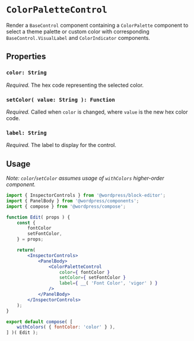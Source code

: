 # `ColorPaletteControl`

Render a `BaseControl` component containing a `ColorPalette` component to select a theme palette or custom color with corresponding `BaseControl.VisualLabel` and `ColorIndicator` components.

## Properties

### `color: String`

_Required._ The hex code representing the selected color.

### `setColor( value: String ): Function`

_Required._ Called when `color` is changed, where `value` is the new hex color code.

### `label: String`

_Required._ The label to display for the control.

## Usage

_Note: `color`/`setColor` assumes usage of `withColors` higher-order component._

```jsx
import { InspectorControls } from '@wordpress/block-editor';
import { PanelBody } from '@wordpress/components';
import { compose } from '@wordpress/compose';

function Edit( props ) {
	const {
		fontColor
		setFontColor,
	} = props;

	return(
		<InspectorControls>
			<PanelBody>
				<ColorPaletteControl
					color={ fontColor }
					setColor={ setFontColor }
					label={ __( 'Font Color', 'vigor' ) }
				/>
			</PanelBody>
		</InspectorControls>
	);
}

export default compose( [
	withColors( { fontColor: 'color' } ),
] )( Edit );
```
